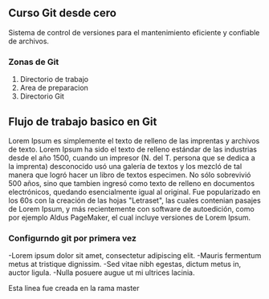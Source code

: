 ## Curso Git desde cero
Sistema de control de versiones para el mantenimiento eficiente y confiable de archivos.

### Zonas de Git
1. Directorio de trabajo
2. Area de preparacion
3. Directorio Git

## Flujo de trabajo basico en Git
Lorem Ipsum es simplemente el texto de relleno de las imprentas y archivos de texto. Lorem Ipsum ha sido el texto de relleno estándar de las industrias desde el año 1500, cuando un impresor (N. del T. persona que se dedica a la imprenta) desconocido usó una galería de textos y los mezcló de tal manera que logró hacer un libro de textos especimen. No sólo sobrevivió 500 años, sino que tambien ingresó como texto de relleno en documentos electrónicos, quedando esencialmente igual al original. Fue popularizado en los 60s con la creación de las hojas "Letraset", las cuales contenian pasajes de Lorem Ipsum, y más recientemente con software de autoedición, como por ejemplo Aldus PageMaker, el cual incluye versiones de Lorem Ipsum.

### Configurndo git por primera vez
-Lorem ipsum dolor sit amet, consectetur adipiscing elit.
-Mauris fermentum metus at tristique dignissim.
-Sed vitae nibh egestas, dictum metus in, auctor ligula.
-Nulla posuere augue ut mi ultrices lacinia.


Esta linea fue creada en la rama master
